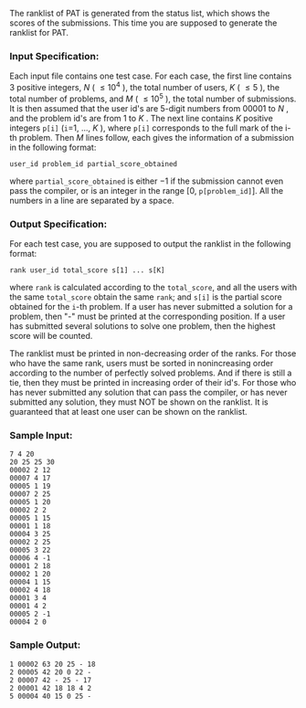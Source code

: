 <!-- Title
PAT Judge (25)
-->
The ranklist of PAT is generated from the status list, which shows the scores
of the submissions. This time you are supposed to generate the ranklist for
PAT.

### Input Specification:

Each input file contains one test case. For each case, the first line contains
3 positive integers, $N$ ( $\le 10^4$ ), the total number of users, $K$ ( $\le
5$ ), the total number of problems, and $M$ ( $\le 10^5$ ), the total number
of submissions. It is then assumed that the user id's are 5-digit numbers from
00001 to $N$ , and the problem id's are from 1 to $K$ . The next line contains
$K$ positive integers `p[i]` (`i`=1, ..., $K$ ), where `p[i]` corresponds to
the full mark of the i-th problem. Then $M$ lines follow, each gives the
information of a submission in the following format:

    
    
    user_id problem_id partial_score_obtained

where `partial_score_obtained` is either $-1$ if the submission cannot even
pass the compiler, or is an integer in the range [0, `p[problem_id]`]. All the
numbers in a line are separated by a space.

### Output Specification:

For each test case, you are supposed to output the ranklist in the following
format:

    
    
    rank user_id total_score s[1] ... s[K]

where `rank` is calculated according to the `total_score`, and all the users
with the same `total_score` obtain the same `rank`; and `s[i]` is the partial
score obtained for the `i`-th problem. If a user has never submitted a
solution for a problem, then "-" must be printed at the corresponding
position. If a user has submitted several solutions to solve one problem, then
the highest score will be counted.

The ranklist must be printed in non-decreasing order of the ranks. For those
who have the same rank, users must be sorted in nonincreasing order according
to the number of perfectly solved problems. And if there is still a tie, then
they must be printed in increasing order of their id's. For those who has
never submitted any solution that can pass the compiler, or has never
submitted any solution, they must NOT be shown on the ranklist. It is
guaranteed that at least one user can be shown on the ranklist.

### Sample Input:

    
    
    7 4 20
    20 25 25 30
    00002 2 12
    00007 4 17
    00005 1 19
    00007 2 25
    00005 1 20
    00002 2 2
    00005 1 15
    00001 1 18
    00004 3 25
    00002 2 25
    00005 3 22
    00006 4 -1
    00001 2 18
    00002 1 20
    00004 1 15
    00002 4 18
    00001 3 4
    00001 4 2
    00005 2 -1
    00004 2 0

### Sample Output:

    
    
    1 00002 63 20 25 - 18
    2 00005 42 20 0 22 -
    2 00007 42 - 25 - 17
    2 00001 42 18 18 4 2
    5 00004 40 15 0 25 -


